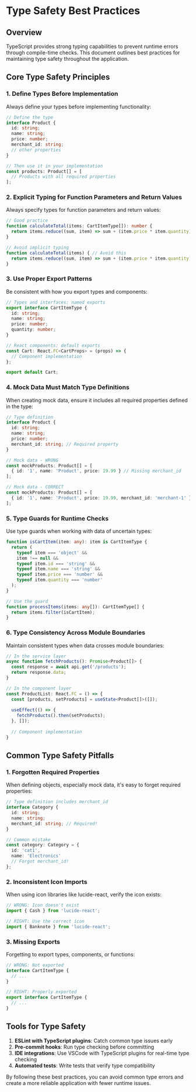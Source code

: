 # Type Safety Best Practices

## Overview

TypeScript provides strong typing capabilities to prevent runtime errors through compile-time checks. This document outlines best practices for maintaining type safety throughout the application.

## Core Type Safety Principles

### 1. Define Types Before Implementation

Always define your types before implementing functionality:

```typescript
// Define the type
interface Product {
  id: string;
  name: string;
  price: number;
  merchant_id: string;
  // other properties
}

// Then use it in your implementation
const products: Product[] = [
  // Products with all required properties
];
```

### 2. Explicit Typing for Function Parameters and Return Values

Always specify types for function parameters and return values:

```typescript
// Good practice
function calculateTotal(items: CartItemType[]): number {
  return items.reduce((sum, item) => sum + (item.price * item.quantity), 0);
}

// Avoid implicit typing
function calculateTotal(items) { // Avoid this
  return items.reduce((sum, item) => sum + (item.price * item.quantity), 0);
}
```

### 3. Use Proper Export Patterns

Be consistent with how you export types and components:

```typescript
// Types and interfaces: named exports
export interface CartItemType {
  id: string;
  name: string;
  price: number;
  quantity: number;
}

// React components: default exports
const Cart: React.FC<CartProps> = (props) => {
  // Component implementation
};

export default Cart;
```

### 4. Mock Data Must Match Type Definitions

When creating mock data, ensure it includes all required properties defined in the type:

```typescript
// Type definition
interface Product {
  id: string;
  name: string;
  price: number;
  merchant_id: string; // Required property
}

// Mock data - WRONG
const mockProducts: Product[] = [
  { id: '1', name: 'Product', price: 19.99 } // Missing merchant_id
];

// Mock data - CORRECT
const mockProducts: Product[] = [
  { id: '1', name: 'Product', price: 19.99, merchant_id: 'merchant-1' }
];
```

### 5. Type Guards for Runtime Checks

Use type guards when working with data of uncertain types:

```typescript
function isCartItem(item: any): item is CartItemType {
  return (
    typeof item === 'object' &&
    item !== null &&
    typeof item.id === 'string' &&
    typeof item.name === 'string' &&
    typeof item.price === 'number' &&
    typeof item.quantity === 'number'
  );
}

// Use the guard
function processItems(items: any[]): CartItemType[] {
  return items.filter(isCartItem);
}
```

### 6. Type Consistency Across Module Boundaries

Maintain consistent types when data crosses module boundaries:

```typescript
// In the service layer
async function fetchProducts(): Promise<Product[]> {
  const response = await api.get('/products');
  return response.data;
}

// In the component layer
const ProductList: React.FC = () => {
  const [products, setProducts] = useState<Product[]>([]);
  
  useEffect(() => {
    fetchProducts().then(setProducts);
  }, []);
  
  // Component implementation
}
```

## Common Type Safety Pitfalls

### 1. Forgotten Required Properties

When defining objects, especially mock data, it's easy to forget required properties:

```typescript
// Type definition includes merchant_id
interface Category {
  id: string;
  name: string;
  merchant_id: string; // Required!
}

// Common mistake
const category: Category = {
  id: 'cat1',
  name: 'Electronics'
  // Forgot merchant_id!
};
```

### 2. Inconsistent Icon Imports

When using icon libraries like lucide-react, verify the icon exists:

```typescript
// WRONG: Icon doesn't exist
import { Cash } from 'lucide-react';

// RIGHT: Use the correct icon
import { Banknote } from 'lucide-react';
```

### 3. Missing Exports

Forgetting to export types, components, or functions:

```typescript
// WRONG: Not exported
interface CartItemType {
  // ...
}

// RIGHT: Properly exported
export interface CartItemType {
  // ...
}
```

## Tools for Type Safety

1. **ESLint with TypeScript plugins**: Catch common type issues early
2. **Pre-commit hooks**: Run type checking before committing
3. **IDE integrations**: Use VSCode with TypeScript plugins for real-time type checking
4. **Automated tests**: Write tests that verify type compatibility

By following these best practices, you can avoid common type errors and create a more reliable application with fewer runtime issues.
